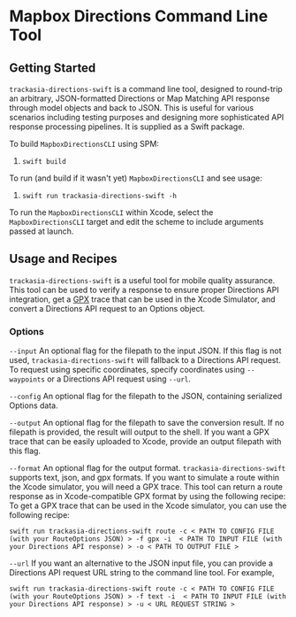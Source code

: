 #  Mapbox Directions Command Line Tool

## Getting Started
`trackasia-directions-swift` is a command line tool, designed to round-trip an arbitrary, JSON-formatted Directions or Map Matching API response through model objects and back to JSON. This is useful for various scenarios including testing purposes and designing more sophisticated API response processing pipelines. It is supplied as a Swift package.

To build `MapboxDirectionsCLI` using SPM:

1. `swift build`

To run (and build if it wasn't yet) `MapboxDirectionsCLI` and see usage:

1. `swift run trackasia-directions-swift -h`

To run the `MapboxDirectionsCLI` within Xcode, select the `MapboxDirectionsCLI` target and edit the scheme to include arguments passed at launch.

## Usage and Recipes

`trackasia-directions-swift` is a useful tool for mobile quality assurance. This tool can be used to verify a response to ensure proper Directions API integration, get a [GPX](https://wikipedia.org/wiki/GPS_Exchange_Format) trace that can be used in the Xcode Simulator, and convert a Directions API request to an Options object.

### Options
`--input`
An optional flag for the filepath to the input JSON. If this flag is not used, `trackasia-directions-swift` will fallback to a Directions API request. To request using specific coordinates, specify coordinates using `--waypoints` or a Directions API request using `--url`.

`--config`
An optional flag for the filepath to the JSON, containing serialized Options data.

`--output`
An optional flag for the filepath to save the conversion result. If no filepath is provided, the result will output to the shell. If you want a GPX trace that can be easily uploaded to Xcode, provide an output filepath with this flag.

`--format`
An optional flag for the output format. `trackasia-directions-swift` supports text, json, and gpx formats. If you want to simulate a route within the Xcode simulator, you will need a GPX trace. This tool can return a route response as in Xcode-compatible GPX format by using the following recipe: To get a GPX trace that can be used in the Xcode simulator, you can use the following recipe:
```
swift run trackasia-directions-swift route -c < PATH TO CONFIG FILE (with your RouteOptions JSON) > -f gpx -i  < PATH TO INPUT FILE (with your Directions API response) > -o < PATH TO OUTPUT FILE >
```

`--url`
If you want an alternative to the JSON input file, you can provide a Directions API request URL string to the command line tool. For example,
```
swift run trackasia-directions-swift route -c < PATH TO CONFIG FILE (with your RouteOptions JSON) > -f text -i  < PATH TO INPUT FILE (with your Directions API response) > -u < URL REQUEST STRING >
```




